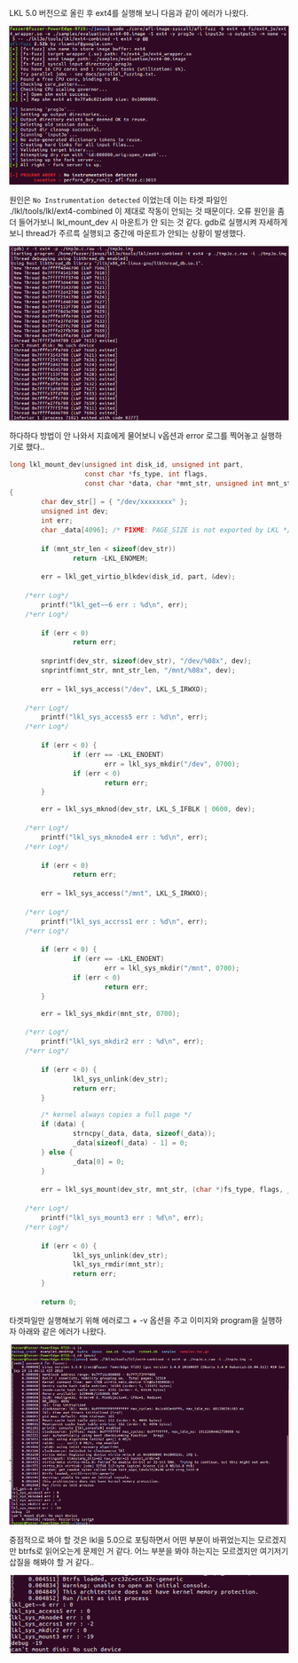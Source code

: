 LKL 5.0 버전으로 올린 후 ext4를 실행해 보니 다음과 같이 에러가 나왔다.

![bitmap](../img/troubleshooting_ext4/1.png)

원인은 ```No Instrumentation detected``` 이었는데 이는 타겟 파일인 ./lkl/tools/lkl/ext4-combined 이 제대로 작동이 안되는 것 때문이다. 
오류 원인을 좀 더 들어가보니 lkl_mount_dev 시 마운트가 안 되는 것 같다. gdb로 실행시켜 자세하게 보니 thread가 주르륵 실행되고 중간에 마운트가 안되는 상황이 발생했다.

![bitmap](../img/troubleshooting_ext4/4.png)



하다하다 방법이 안 나와서 지효에게 물어보니 v옵션과 error 로그를 찍어놓고 실행하기로 했다..


```C
long lkl_mount_dev(unsigned int disk_id, unsigned int part,
                   const char *fs_type, int flags,
                   const char *data, char *mnt_str, unsigned int mnt_str_len)
{
        char dev_str[] = { "/dev/xxxxxxxx" };
        unsigned int dev;
        int err;
        char _data[4096]; /* FIXME: PAGE_SIZE is not exported by LKL */

        if (mnt_str_len < sizeof(dev_str))
                return -LKL_ENOMEM;

        err = lkl_get_virtio_blkdev(disk_id, part, &dev);

	/*err Log*/
        printf("lkl_get~~6 err : %d\n", err);
	/*err Log*/

        if (err < 0)
                return err;

        snprintf(dev_str, sizeof(dev_str), "/dev/%08x", dev);
        snprintf(mnt_str, mnt_str_len, "/mnt/%08x", dev);

        err = lkl_sys_access("/dev", LKL_S_IRWXO);

	/*err Log*/
        printf("lkl_sys_access5 err : %d\n", err);
	/*err Log*/

        if (err < 0) {
                if (err == -LKL_ENOENT)
                        err = lkl_sys_mkdir("/dev", 0700);
                if (err < 0)
                        return err;
        }

```

```C
        err = lkl_sys_mknod(dev_str, LKL_S_IFBLK | 0600, dev);

	/*err Log*/
        printf("lkl_sys_mknode4 err : %d\n", err);
	/*err Log*/

        if (err < 0)
                return err;

        err = lkl_sys_access("/mnt", LKL_S_IRWXO);

	/*err Log*/
        printf("lkl_sys_accrss1 err : %d\n", err);
	/*err Log*/

        if (err < 0) {
                if (err == -LKL_ENOENT)
                        err = lkl_sys_mkdir("/mnt", 0700);
                if (err < 0)
                        return err;
        }

```


```C
        err = lkl_sys_mkdir(mnt_str, 0700);

	/*err Log*/
        printf("lkl_sys_mkdir2 err : %d\n", err);
	/*err Log*/

        if (err < 0) {
                lkl_sys_unlink(dev_str);
                return err;
        }

```


```C
        /* kernel always copies a full page */
        if (data) {
                strncpy(_data, data, sizeof(_data));
                _data[sizeof(_data) - 1] = 0;
        } else {
                _data[0] = 0;
        }
	
        err = lkl_sys_mount(dev_str, mnt_str, (char *)fs_type, flags, _data);

	/*err Log*/
        printf("lkl_sys_mount3 err : %d\n", err);
	/*err Log*/

        if (err < 0) {
                lkl_sys_unlink(dev_str);
                lkl_sys_rmdir(mnt_str);
                return err;
        }

        return 0;


```

타겟파일만 실행해보기 위해 에러로그 + -v 옵션을 주고 이미지와 program을 실행하자 아래와 같은 에러가 나왔다.

![bitmap](../img/troubleshooting_ext4/2.png)


중점적으로 봐야 할 것은 lkl을 5.0으로 포팅하면서 어떤 부분이 바뀌었는지는 모르겠지만 btrfs로 읽어오는게 문제인 거 같다. 어느 부분을 봐야 하는지는 모르겠지만 여기저기 삽질을 해봐야 할 거 같다..

![bitmap](../img/troubleshooting_ext4/3.png)



